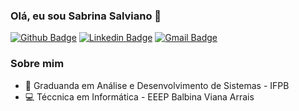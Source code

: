 ### Olá, eu sou Sabrina Salviano 👋


[![Github Badge](https://img.shields.io/badge/-Github-000?style=flat-square&logo=Github&logoColor=white&link=https://github.com/SabrinaSalviano)](https://github.com/SabrinaSalviano)
[![Linkedin Badge](https://img.shields.io/badge/-LinkedIn-blue?style=flat-square&logo=Linkedin&logoColor=white&link=https://www.linkedin.com/in/sabrina-salviano-528475206/)](https://www.linkedin.com/in/sabrina-salviano-528475206/)
[![Gmail Badge](https://img.shields.io/badge/-Gmail-c14438?style=flat-square&logo=Gmail&logoColor=white&link=mailto:meu_email)](mailto:sabrina.salviano0934@gmail.com)


### Sobre mim
* :school: Graduanda em Análise e Desenvolvimento de Sistemas - IFPB
* :computer: Téccnica em Informática - EEEP Balbina Viana Arrais 
